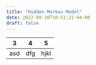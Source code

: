 ```yaml
---
title: "Hidden Markov Model"
date: 2022-09-30T10:51:21-04:00
draft: false
---
```


|3|4|5|
|:---:|:---:|:---:|
|asd|dfg|hjkl|